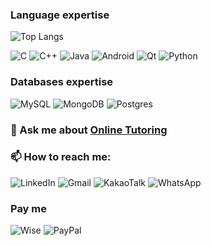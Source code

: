 ### Language expertise
![Top Langs](https://github-readme-stats.vercel.app/api/top-langs/?username=tumbutu&layout=compact) 

![C](https://img.shields.io/badge/c-%2300599C.svg?style=for-the-badge&logo=c&logoColor=white) ![C++](https://img.shields.io/badge/c++-%2300599C.svg?style=for-the-badge&logo=c%2B%2B&logoColor=white) ![Java](https://img.shields.io/badge/java-%23ED8B00.svg?style=for-the-badge&logo=openjdk&logoColor=white) ![Android](https://img.shields.io/badge/Android-3DDC84?style=for-the-badge&logo=android&logoColor=white) ![Qt](https://img.shields.io/badge/Qt-%23217346.svg?style=for-the-badge&logo=Qt&logoColor=white) ![Python](https://img.shields.io/badge/python-3670A0?style=for-the-badge&logo=python&logoColor=ffdd54)

### Databases expertise
![MySQL](https://img.shields.io/badge/mysql-%2300f.svg?style=for-the-badge&logo=mysql&logoColor=white)
![MongoDB](https://img.shields.io/badge/MongoDB-%234ea94b.svg?style=for-the-badge&logo=mongodb&logoColor=white)
![Postgres](https://img.shields.io/badge/postgres-%23316192.svg?style=for-the-badge&logo=postgresql&logoColor=white)

### 💬 Ask me about [Online Tutoring](https://preply.com/en/tutor/3564945) 

### 📫 How to reach me:
![LinkedIn](https://img.shields.io/badge/linkedin-%230077B5.svg?style=for-the-badge&logo=linkedin&logoColor=white) ![Gmail](https://img.shields.io/badge/Gmail-D14836?style=for-the-badge&logo=gmail&logoColor=white) ![KakaoTalk](https://img.shields.io/badge/kakaotalk-ffcd00.svg?style=for-the-badge&logo=kakaotalk&logoColor=000000) ![WhatsApp](https://img.shields.io/badge/WhatsApp-25D366?style=for-the-badge&logo=whatsapp&logoColor=white)

### Pay me
![Wise](https://img.shields.io/badge/Wise-394e79?style=for-the-badge&logo=wise&logoColor=green)
![PayPal](https://img.shields.io/badge/PayPal-00457C?style=for-the-badge&logo=paypal&logoColor=white)


<!--

![tumbutu's GitHub stats](https://github-readme-stats.vercel.app/api?username=tumbutu&show=reviews)
**tumbutu/tumbutu** is a ✨ _special_ ✨ repository because its `README.md` (this file) appears on your GitHub profile.

Here are some ideas to get you started:

- 🔭 I’m currently working on ...
- 🌱 I’m currently learning ...
- 👯 I’m looking to collaborate on ...
- 🤔 I’m looking for help with ...
- 💬 Ask me about ...
- 📫 How to reach me: ...
- 😄 Pronouns: ...
- ⚡ Fun fact: ...
-->
